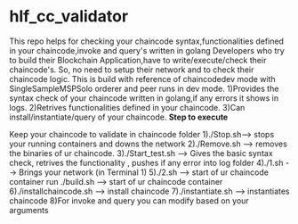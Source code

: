 # hlf_cc_validator

This repo helps for checking your chaincode syntax,functionalities defined in your chaincode,invoke and query's written in golang
Developers who try to build their Blockchain Application,have to write/execute/check their chaincode's.
So, no need to setup their network and to check their chaincode logic.
This is build with reference of chaincodedev mode with SingleSampleMSPSolo orderer and peer runs in dev mode.
      1)Provides the syntax check of your chaincode written in golang,if any errors it shows in logs.
      2)Retrives functionalities defined in your chaincode.
      3)Can install/instantiate/query of your chaincode.
**Step to execute**


Keep your chaincode to validate in chaincode folder
  1)./Stop.sh--> stops your running containers and downs the network
  2)./Remove.sh --> removes the binaries of ur chaincode.
  3)./Start_test.sh --> Gives the basic syntax check, retrives the functionality , pushes if any error into log folder
  4)./1.sh --> Brings your network (in Terminal 1)
  5)./2.sh  --> start of ur chaincode container
       run  ./build.sh  --> start of ur chaincode container
  6)./installchaincode.sh --> install chaincode
  7)./instantiate.sh --> instantiates chaincode
  8)For invoke and query you can modify based on your arguments 
